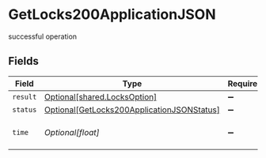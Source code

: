 # GetLocks200ApplicationJSON

successful operation


## Fields

| Field                                                                                                     | Type                                                                                                      | Required                                                                                                  | Description                                                                                               |
| --------------------------------------------------------------------------------------------------------- | --------------------------------------------------------------------------------------------------------- | --------------------------------------------------------------------------------------------------------- | --------------------------------------------------------------------------------------------------------- |
| `result`                                                                                                  | [Optional[shared.LocksOption]](../../models/shared/locksoption.md)                                        | :heavy_minus_sign:                                                                                        | N/A                                                                                                       |
| `status`                                                                                                  | [Optional[GetLocks200ApplicationJSONStatus]](../../models/operations/getlocks200applicationjsonstatus.md) | :heavy_minus_sign:                                                                                        | N/A                                                                                                       |
| `time`                                                                                                    | *Optional[float]*                                                                                         | :heavy_minus_sign:                                                                                        | Time spent to process this request                                                                        |